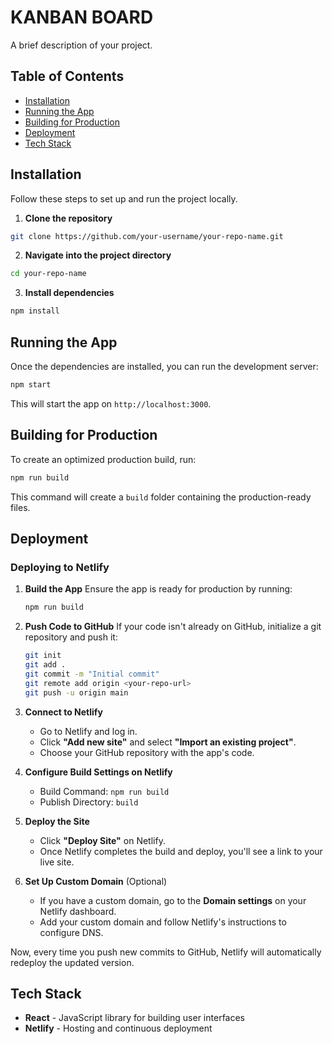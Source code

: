 # KANBAN BOARD 

A brief description of your project.

## Table of Contents
* [Installation](#installation)
* [Running the App](#running-the-app)
* [Building for Production](#building-for-production)
* [Deployment](#deployment)
* [Tech Stack](#tech-stack)

## Installation

Follow these steps to set up and run the project locally.

1. **Clone the repository**
```bash
git clone https://github.com/your-username/your-repo-name.git
```

2. **Navigate into the project directory**
```bash
cd your-repo-name
```

3. **Install dependencies**
```bash
npm install
```

## Running the App

Once the dependencies are installed, you can run the development server:

```bash
npm start
```

This will start the app on `http://localhost:3000`.

## Building for Production

To create an optimized production build, run:

```bash
npm run build
```

This command will create a `build` folder containing the production-ready files.

## Deployment

### Deploying to Netlify

1. **Build the App**
   Ensure the app is ready for production by running:
   ```bash
   npm run build
   ```

2. **Push Code to GitHub**
   If your code isn't already on GitHub, initialize a git repository and push it:
   ```bash
   git init
   git add .
   git commit -m "Initial commit"
   git remote add origin <your-repo-url>
   git push -u origin main
   ```

3. **Connect to Netlify**
   * Go to Netlify and log in.
   * Click **"Add new site"** and select **"Import an existing project"**.
   * Choose your GitHub repository with the app's code.

4. **Configure Build Settings on Netlify**
   * Build Command: `npm run build`
   * Publish Directory: `build`

5. **Deploy the Site**
   * Click **"Deploy Site"** on Netlify.
   * Once Netlify completes the build and deploy, you'll see a link to your live site.

6. **Set Up Custom Domain** (Optional)
   * If you have a custom domain, go to the **Domain settings** on your Netlify dashboard.
   * Add your custom domain and follow Netlify's instructions to configure DNS.

Now, every time you push new commits to GitHub, Netlify will automatically redeploy the updated version.

## Tech Stack

* **React** - JavaScript library for building user interfaces
* **Netlify** - Hosting and continuous deployment

